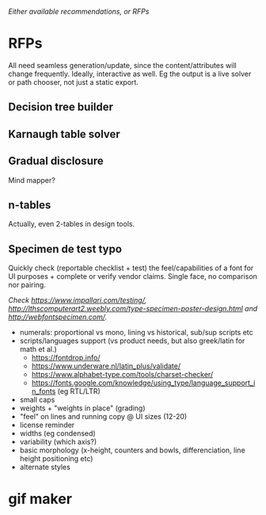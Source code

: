 *Either available recommendations, or RFPs*

# RFPs

All need seamless generation/update, since the content/attributes will change frequently.
Ideally, interactive as well. Eg the output is a live solver or path chooser, not just a static export.

## Decision tree builder

## Karnaugh table solver

## Gradual disclosure

Mind mapper?

## n-tables

Actually, even 2-tables in design tools.

## Specimen de test typo

Quickly check (reportable checklist + test) the feel/capabilities of a font for UI purposes + complete or verify vendor claims. Single face, no comparison nor pairing.

*Check <https://www.impallari.com/testing/>, <http://lthscomputerart2.weebly.com/type-specimen-poster-design.html> and <http://webfontspecimen.com/>.*

- numerals: proportional vs mono, lining vs historical, sub/sup scripts etc
- scripts/languages support (vs product needs, but also greek/latin for math et al.)
    - <https://fontdrop.info/>
    - <https://www.underware.nl/latin_plus/validate/>
    - <https://www.alphabet-type.com/tools/charset-checker/>
    - <https://fonts.google.com/knowledge/using_type/language_support_in_fonts> (eg RTL/LTR)
- small caps
- weights + "weights in place" (grading)
- "feel" on lines and running copy @ UI sizes (12-20)
- license reminder
- widths (eg condensed)
- variability (which axis?)
- basic morphology (x-height, counters and bowls, differenciation, line height positioning etc)
- alternate styles

# gif maker
